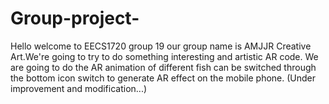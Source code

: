 # Group-project-
Hello welcome to EECS1720 group 19 our group name is AMJJR Creative Art.We're going to try to do something interesting and artistic AR code.
We are going to do the AR animation of different fish can be switched through the bottom icon switch to generate AR effect on the mobile phone.
(Under improvement and modification...)
